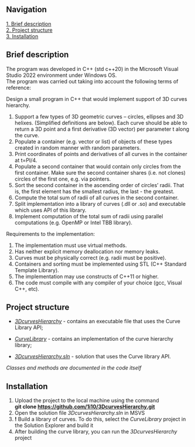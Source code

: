 ## Navigation
[1. Brief description](#Description)  
[2. Project structure](#Structure)  
[3. Installation](#Installation)  

<a name="Description"><h2>Brief description</h2></a>  

The program was developed in C++ (std c++20) in the Microsoft Visual Studio 2022 environment under Windows OS.  
The program was carried out taking into account the following terms of reference:  
  
Design a small program in C++ that would implement support of 3D curves hierarchy.  
1. Support a few types of 3D geometric curves – circles, ellipses and 3D helixes. (Simplified definitions are below). Each curve should be able to return a 3D point and a first derivative (3D vector) per parameter t along the curve.  
2. Populate a container (e.g. vector or list) of objects of these types created in random manner with random parameters.  
3. Print coordinates of points and derivatives of all curves in the container at t=PI/4.  
4. Populate a second container that would contain only circles from the first container. Make sure the second container shares (i.e. not clones) circles of the first one, e.g. via pointers.  
5. Sort the second container in the ascending order of circles’ radii. That is, the first element has the smallest radius, the last - the greatest.  
6. Compute the total sum of radii of all curves in the second container.  
7. Split implementation into a library of curves (.dll or .so) and executable which uses API of this library.  
8. Implement computation of the total sum of radii using parallel computations (e.g. OpenMP or Intel TBB library).  
  
Requirements to the implementation:  
1. The implementation must use virtual methods.  
2. Has neither explicit memory deallocation nor memory leaks.  
3. Curves must be physically correct (e.g. radii must be positive).  
4. Containers and sorting must be implemented using STL (C++ Standard Template Library).  
5. The implementation may use constructs of C++11 or higher.  
6. The code must compile with any compiler of your choice (gcc, Visual C++, etc).  
  
<a name="Structure"><h2>Project structure</h2></a>  

* [*3DcurvesHierarchy*](https://github.com/1i10/3DcurvesHierarchy/tree/master/3DcurvesHierarchy) - contains an executable file that uses the Curve Library API;  

* [*CurveLibrary*](https://github.com/1i10/3DcurvesHierarchy/tree/master/CurveLibrary) - contains an implementation of the curve hierarchy library;  

* [*3DcurvesHierarchy.sln*](https://github.com/1i10/3DcurvesHierarchy/blob/master/3DcurvesHierarchy.sln) - solution that uses the Curve library API.  
 
*Classes and methods are documented in the code itself*  
  
<a name="Installation"><h2>Installation</h2></a>

1. Upload the project to the local machine using the command  
**git clone https://github.com/1i10/3DcurvesHierarchy.git**  
2. Open the solution file *3DcurvesHierarchy.sln* in MSVS  
3. **!** Build a library of curves. To do this, select the *CurveLibrary* project in the Solution Explorer and build it  
4. After building the curve library, you can run the *3DcurvesHierarchy* project  